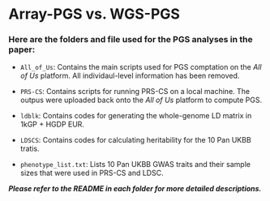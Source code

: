 # Array-PGS vs. WGS-PGS 
### Here are the folders and file used for the PGS analyses in the paper:

- `All_of_Us`: Contains the main scripts used for PGS comptation on the *All of Us* platform. All individaul-level information has been removed. 

- `PRS-CS`: Contains scripts for running PRS-CS on a local machine. The outpus were uploaded back onto the *All of Us* platform to compute PGS.

- `ldblk`: Contains codes for generating the whole-genome LD matrix in 1kGP + HGDP EUR.

- `LDSCS`: Contains codes for calculating heritability for the 10 Pan UKBB tratis.

- `phenotype_list.txt`: Lists 10 Pan UKBB GWAS traits and their sample sizes that were used in PRS-CS and LDSC.
  
***Please refer to the README in each folder for more detailed descriptions.***
